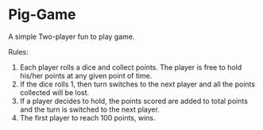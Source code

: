 # Pig-Game
A simple Two-player fun to play game.

Rules:
1. Each player rolls a dice and collect points. The player is free to hold his/her points at any given point of time.
2. If the dice rolls 1, then turn switches to the next player and all the points collected will be lost.
3. If a player decides to hold, the points scored are added to total points and the turn is switched to the next player.
4. The first player to reach 100 points, wins.
